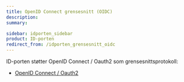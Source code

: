```yaml
---
title: OpenID Connect grensesnitt (OIDC)
description: 
summary: 

sidebar: idporten_sidebar
product: ID-porten
redirect_from: /idporten_grensesnitt_oidc
---
```


ID-porten støtter OpenID Connect / Oauth2 som grensesnittsprotokoll:

- [OpenID Connect / Oauth2]({{site.baseurl}}/docs/ID-porten/oidc/oidc_guide_idporten)
